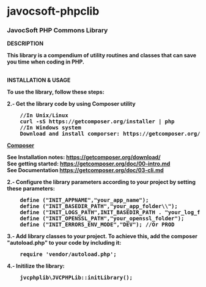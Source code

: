 javocsoft-phpclib
=================

<h3>JavocSoft PHP Commons Library</h3>

<b>DESCRIPTION<b>

This library is a compendium of utility routines and classes that can save you time when coding in PHP.


<br><b>INSTALLATION & USAGE</b>

To use the library, follow these steps:

2.- <b>Get the library code</b> by using Composer utility
<pre>
    //In Unix/Linux
    curl -sS https://getcomposer.org/installer | php   
    //In Windows system
    Download and install comporser: https://getcomposer.org/Composer-Setup.exe
</pre>

<u>Composer</u>

  See Installation notes:  https://getcomposer.org/download/<br>
  See getting started: https://getcomposer.org/doc/00-intro.md<br>
  See Documentation https://getcomposer.org/doc/03-cli.md<br>

2.- <b>Configure the library</b> parameters according to your project by setting these parameters:
<pre>
    define ("INIT_APPNAME","your_app_name");
    define ("INIT_BASEDIR_PATH","your_app_folder\\");
    define ("INIT_LOGS_PATH",INIT_BASEDIR_PATH . "your_log_folder\\");
    define ("INIT_OPENSSL_PATH","your_openssl_folder");
    define ("INIT_ERRORS_ENV_MODE","DEV"); //Or PROD
</pre>

3.- <b>Add library classes to your project</b>. To achieve this, add the composer "autoload.php" to your code by including it: 
<pre>
    require 'vendor/autoload.php';
</pre>
    
4.- <b>Initilize the library</b>:
<pre>
    jvcphplib\JVCPHPLib::initLibrary();
</pre>
